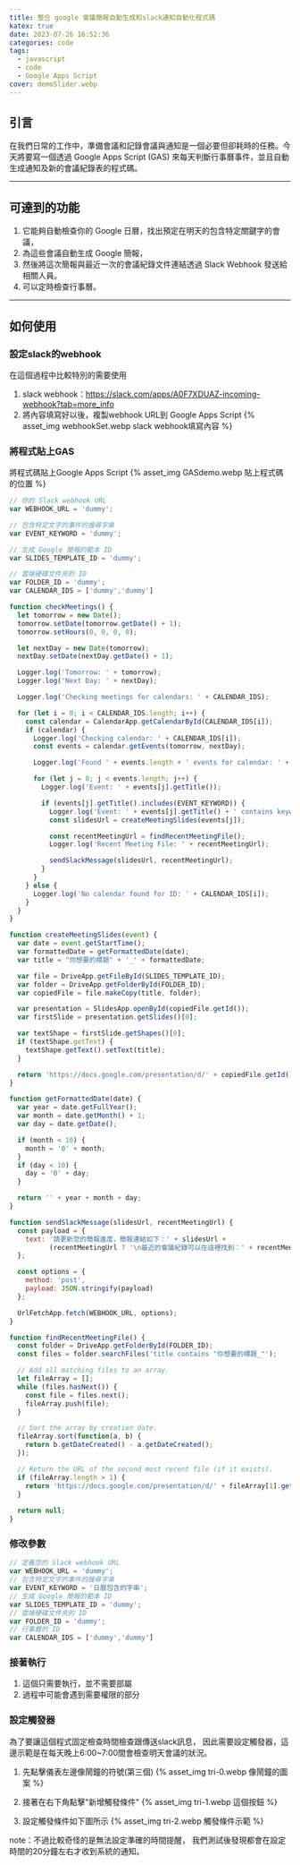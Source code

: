 ```yaml
---
title: 整合 google 會議簡報自動生成和slack通知自動化程式碼
katex: true
date: 2023-07-26 16:52:36
categories: code
tags:
  - javascript
  - code
  - Google Apps Script
cover: demoSlider.webp
---
```

## 引言
在我們日常的工作中，準備會議和記錄會議與通知是一個必要但卻耗時的任務。今天將要寫一個透過 Google Apps Script (GAS) 來每天判斷行事曆事件，並且自動生成通知及新的會議紀錄表的程式碼。

---
## 可達到的功能
1. 它能夠自動檢查你的 Google 日曆，找出預定在明天的包含特定關鍵字的會議，
2. 為這些會議自動生成 Google 簡報，
3. 然後將這次簡報與最近一次的會議紀錄文件連結透過  Slack Webhook 發送給相關人員。
4. 可以定時檢查行事曆。

---
## 如何使用

### 設定slack的webhook
在這個過程中比較特別的需要使用
1. slack webhook：https://slack.com/apps/A0F7XDUAZ-incoming-webhook?tab=more_info
2. 將內容填寫好以後，複製webhook URL到 Google Apps Script 
{% asset_img  webhookSet.webp slack webhook填寫內容 %}

### 將程式貼上GAS
將程式碼貼上Google Apps Script
{% asset_img GASdemo.webp 貼上程式碼的位置 %}

```javascript
// 你的 Slack webhook URL
var WEBHOOK_URL = 'dummy';

// 包含特定文字的事件的搜尋字串
var EVENT_KEYWORD = 'dummy';

// 生成 Google 簡報的範本 ID
var SLIDES_TEMPLATE_ID = 'dummy';

// 雲端硬碟文件夾的 ID
var FOLDER_ID = 'dummy';
var CALENDAR_IDS = ['dummy','dummy']

function checkMeetings() {
  let tomorrow = new Date();
  tomorrow.setDate(tomorrow.getDate() + 1);
  tomorrow.setHours(0, 0, 0, 0);

  let nextDay = new Date(tomorrow);
  nextDay.setDate(nextDay.getDate() + 1);

  Logger.log('Tomorrow: ' + tomorrow);
  Logger.log('Next Day: ' + nextDay);

  Logger.log('Checking meetings for calendars: ' + CALENDAR_IDS);

  for (let i = 0; i < CALENDAR_IDS.length; i++) {
    const calendar = CalendarApp.getCalendarById(CALENDAR_IDS[i]);
    if (calendar) {
      Logger.log('Checking calendar: ' + CALENDAR_IDS[i]);
      const events = calendar.getEvents(tomorrow, nextDay);

      Logger.log('Found ' + events.length + ' events for calendar: ' + CALENDAR_IDS[i]);

      for (let j = 0; j < events.length; j++) {
        Logger.log('Event: ' + events[j].getTitle());

        if (events[j].getTitle().includes(EVENT_KEYWORD)) {
          Logger.log('Event: ' + events[j].getTitle() + ' contains keyword: ' + EVENT_KEYWORD);
          const slidesUrl = createMeetingSlides(events[j]);

          const recentMeetingUrl = findRecentMeetingFile();
          Logger.log('Recent Meeting File: ' + recentMeetingUrl);

          sendSlackMessage(slidesUrl, recentMeetingUrl);
        }
      }
    } else {
      Logger.log('No calendar found for ID: ' + CALENDAR_IDS[i]);
    }
  }
}

function createMeetingSlides(event) {
  var date = event.getStartTime();
  var formattedDate = getFormattedDate(date);
  var title = "你想要的標題" + '_' + formattedDate;

  var file = DriveApp.getFileById(SLIDES_TEMPLATE_ID);
  var folder = DriveApp.getFolderById(FOLDER_ID);
  var copiedFile = file.makeCopy(title, folder);

  var presentation = SlidesApp.openById(copiedFile.getId());
  var firstSlide = presentation.getSlides()[0];

  var textShape = firstSlide.getShapes()[0];
  if (textShape.getText) {
    textShape.getText().setText(title);
  }

  return 'https://docs.google.com/presentation/d/' + copiedFile.getId() + '/edit';
}

function getFormattedDate(date) {
  var year = date.getFullYear();
  var month = date.getMonth() + 1; 
  var day = date.getDate();

  if (month < 10) {
    month = '0' + month;
  }
  if (day < 10) {
    day = '0' + day;
  }

  return '' + year + month + day;
}

function sendSlackMessage(slidesUrl, recentMeetingUrl) {
  const payload = {
    text: '請更新您的簡報進度，簡報連結如下：' + slidesUrl +
          (recentMeetingUrl ? '\n最近的會議紀錄可以在這裡找到：' + recentMeetingUrl : '')
  };

  const options = {
    method: 'post',
    payload: JSON.stringify(payload)
  };

  UrlFetchApp.fetch(WEBHOOK_URL, options);
}

function findRecentMeetingFile() {
  const folder = DriveApp.getFolderById(FOLDER_ID);
  const files = folder.searchFiles('title contains "你想要的標題_"');

  // Add all matching files to an array.
  let fileArray = [];
  while (files.hasNext()) {
    const file = files.next();
    fileArray.push(file);
  }

  // Sort the array by creation date.
  fileArray.sort(function(a, b) {
    return b.getDateCreated() - a.getDateCreated();
  });

  // Return the URL of the second most recent file (if it exists).
  if (fileArray.length > 1) {
    return 'https://docs.google.com/presentation/d/' + fileArray[1].getId() + '/edit';
  }
  
  return null;
}
```

### 修改參數
```javascript
// 定義您的 Slack webhook URL
var WEBHOOK_URL = 'dummy';
// 包含特定文字的事件的搜尋字串
var EVENT_KEYWORD = '日曆包含的字串';
// 生成 Google 簡報的範本 ID
var SLIDES_TEMPLATE_ID = 'dummy';
// 雲端硬碟文件夾的 ID
var FOLDER_ID = 'dummy';
// 行事曆的 ID
var CALENDAR_IDS = ['dummy','dummy']
```

### 接著執行
1. 這個只需要執行，並不需要部屬
2. 過程中可能會遇到需要權限的部分

### 設定觸發器
為了要讓這個程式固定檢查時間檢查跟傳送slack訊息，
因此需要設定觸發器，這邊示範是在每天晚上6:00~7:00間會檢查明天會議的狀況。

1. 先點擊儀表左邊像鬧鐘的符號(第三個)
{% asset_img tri-0.webp 像鬧鐘的圖案 %}

2. 接著在右下角點擊"新增觸發條件"
{% asset_img tri-1.webp 這個按鈕 %}

3. 設定觸發條件如下圖所示
{% asset_img tri-2.webp 觸發條件示範 %}

note：不過比較奇怪的是無法設定準確的時間提醒，
我們測試後發現都會在設定時間的20分鐘左右才收到系統的通知。